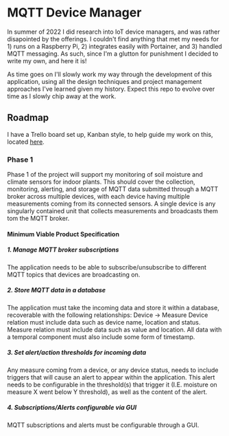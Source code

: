 # MQTT Device Manager

In summer of 2022 I did research into IoT device managers, and was rather disapointed by the offerings. I couldn't find anything that met my needs for 1) runs on a Raspberry Pi, 2) integrates easily with Portainer, and 3) handled MQTT messaging. As such, since I'm a glutton for punishment I decided to write my own, and here it is!

As time goes on I'll slowly work my way through the development of this application, using all the design techniques and project management approaches I've learned given my history. Expect this repo to evolve over time as I slowly chip away at the work.

## Roadmap
I have a Trello board set up, Kanban style, to help guide my work on this, located [here](https://trello.com/b/bZsH2kNa/mqtt-device-manager).

### Phase 1
Phase 1 of the project will support my monitoring of soil moisture and climate sensors for indoor plants. This should cover the collection, monitoring, alerting, and storage of MQTT data submitted through a MQTT broker across multiple devices, with each device having multiple measurements coming from its connected sensors. A single device is any singularly contained unit that collects measurements and broadcasts them tom the MQTT broker.

#### Minimum Viable Product Specification
##### 1. Manage MQTT broker subscriptions
The application needs to be able to subscribe/unsubscribe to different MQTT topics that devices are broadcasting on.

##### 2. Store MQTT data in a database
The application must take the incoming data and store it within a database, recoverable with the following relationships:
Device -> Measure
Device relation must include data such as device name, location and status.
Measure relation must include data such as value and location.
All data with a temporal component must also include some form of timestamp.

##### 3. Set alert/action thresholds for incoming data
Any measure coming from a device, or any device status, needs to include triggers that will cause an alert to appear within the application. This alert needs to be configurable in the threshold(s) that trigger it (I.E. moisture on measure X went below Y threshold), as well as the content of the alert.

##### 4. Subscriptions/Alerts configurable via GUI
MQTT subscriptions and alerts must be configurable through a GUI.

